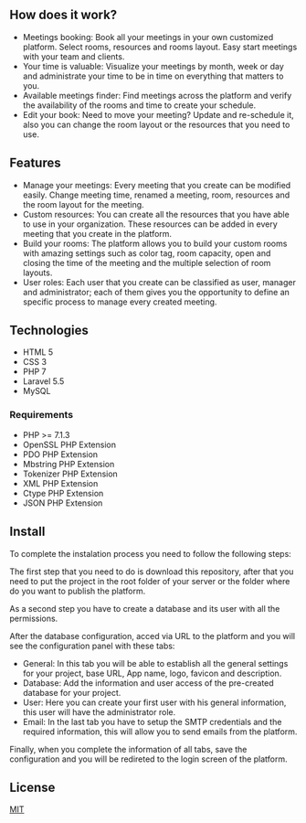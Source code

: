 ## How does it work?

 - Meetings booking: Book all your meetings in your own customized platform. Select rooms, resources and rooms layout. Easy start meetings with your team and clients.
 - Your time is valuable: Visualize your meetings by month, week or day and administrate your time to be in time on everything that matters to you.
 - Available meetings finder: Find meetings across the platform and verify the availability of the rooms and time to create your schedule.
 - Edit your book: Need to move your meeting? Update and re-schedule it, also you can change the room layout or the resources that you need to use.

## Features
- Manage your meetings: Every meeting that you create can be modified easily. Change meeting time, renamed a meeting, room, resources and the room layout for the meeting.
- Custom resources: You can create all the resources that you have able to use in your organization. These resources can be added in every meeting that you create in the platform.
- Build your rooms: The platform allows you to build your custom rooms with amazing settings such as color tag, room capacity, open and closing the time of the meeting and the multiple selection of room layouts.
- User roles: Each user that you create can be classified as user, manager and administrator; each of them gives you the opportunity to define an specific process to manage every created meeting.

## Technologies

- HTML 5
- CSS 3
- PHP 7
- Laravel 5.5
- MySQL

### Requirements

 - PHP >= 7.1.3
 - OpenSSL PHP Extension
 - PDO PHP Extension
 - Mbstring PHP Extension
 - Tokenizer PHP Extension
 - XML PHP Extension
 - Ctype PHP Extension
 - JSON PHP Extension

## Install

To complete the instalation process you need to follow the following steps:

The first step that you need to do is download this repository, after that you need to put the project in the root folder of your server or the folder where do you want to publish the platform.

As a second step you have to create a database and its user with all the permissions.

After the database configuration, acced via URL to the platform and you will see the configuration panel with these tabs:
- General: In this tab you will be able to establish all the general settings for your project, base URL, App name, logo, favicon and description.
- Database: Add the information and user access of the pre-created database for your project.
- User: Here you can create your first user with his general information, this user will have the administrator role.
- Email: In the last tab you have to setup the SMTP credentials and the required information, this will allow you to send emails from the platform.

Finally, when you complete the information of all tabs, save the configuration and you will be redireted to the login screen of the platform.

## License

[MIT](https://github.com/elaniin/ALAN/blob/master/LICENSE)
